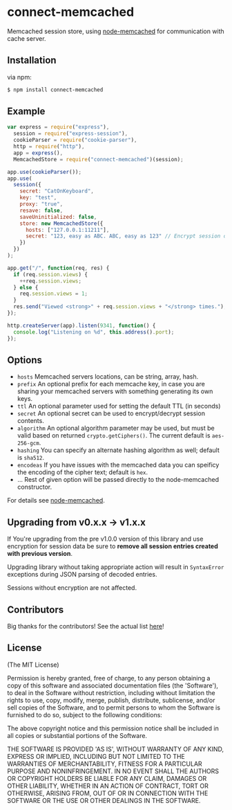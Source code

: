 # connect-memcached

Memcached session store, using [node-memcached](http://github.com/3rd-Eden/node-memcached) for communication with cache server.

## Installation

via npm:

```bash
$ npm install connect-memcached
```

## Example

```javascript
var express = require("express"),
  session = require("express-session"),
  cookieParser = require("cookie-parser"),
  http = require("http"),
  app = express(),
  MemcachedStore = require("connect-memcached")(session);

app.use(cookieParser());
app.use(
  session({
    secret: "CatOnKeyboard",
    key: "test",
    proxy: "true",
    resave: false,
    saveUninitialized: false,
    store: new MemcachedStore({
      hosts: ["127.0.0.1:11211"],
      secret: "123, easy as ABC. ABC, easy as 123" // Encrypt session data
    })
  })
);

app.get("/", function(req, res) {
  if (req.session.views) {
    ++req.session.views;
  } else {
    req.session.views = 1;
  }
  res.send("Viewed <strong>" + req.session.views + "</strong> times.");
});

http.createServer(app).listen(9341, function() {
  console.log("Listening on %d", this.address().port);
});
```

## Options

- `hosts` Memcached servers locations, can be string, array, hash.
- `prefix` An optional prefix for each memcache key, in case you are sharing your memcached servers with something generating its own keys.
- `ttl` An optional parameter used for setting the default TTL (in seconds)
- `secret` An optional secret can be used to encrypt/decrypt session contents.
- `algorithm` An optional algorithm parameter may be used, but must be valid based on returned `crypto.getCiphers()`. The current default is `aes-256-gcm`.
- `hashing` You can specify an alternate hashing algorithm as well; default is `sha512`.
- `encodeas` If you have issues with the memcached data you can speificy the encoding of the cipher text; default is `hex`.
- ... Rest of given option will be passed directly to the node-memcached constructor.

For details see [node-memcached](http://github.com/3rd-Eden/node-memcached).

## Upgrading from v0.x.x -> v1.x.x

If You're upgrading from the pre v1.0.0 version of this library and use encryption for session data be sure to **remove all session entries created with previous version**. 

Upgrading library without taking appropriate action will result in `SyntaxError` exceptions during JSON parsing of decoded entries. 

Sessions without encryption are not affected.

## Contributors

Big thanks for the contributors! See the actual list [here](https://github.com/balor/connect-memcached/graphs/contributors)!

## License

(The MIT License)

Permission is hereby granted, free of charge, to any person obtaining
a copy of this software and associated documentation files (the
'Software'), to deal in the Software without restriction, including
without limitation the rights to use, copy, modify, merge, publish,
distribute, sublicense, and/or sell copies of the Software, and to
permit persons to whom the Software is furnished to do so, subject to
the following conditions:

The above copyright notice and this permission notice shall be
included in all copies or substantial portions of the Software.

THE SOFTWARE IS PROVIDED 'AS IS', WITHOUT WARRANTY OF ANY KIND,
EXPRESS OR IMPLIED, INCLUDING BUT NOT LIMITED TO THE WARRANTIES OF
MERCHANTABILITY, FITNESS FOR A PARTICULAR PURPOSE AND NONINFRINGEMENT.
IN NO EVENT SHALL THE AUTHORS OR COPYRIGHT HOLDERS BE LIABLE FOR ANY
CLAIM, DAMAGES OR OTHER LIABILITY, WHETHER IN AN ACTION OF CONTRACT,
TORT OR OTHERWISE, ARISING FROM, OUT OF OR IN CONNECTION WITH THE
SOFTWARE OR THE USE OR OTHER DEALINGS IN THE SOFTWARE.
